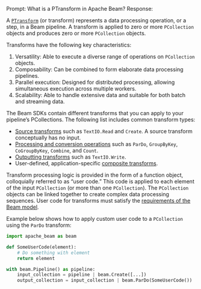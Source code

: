 Prompt:
What is a PTransform in Apache Beam?
Response:

A [`PTransform`](https://beam.apache.org/documentation/programming-guide/#transforms) (or transform) represents a data processing operation, or a step, in a Beam pipeline. A transform is applied to zero or more `PCollection` objects and produces zero or more `PCollection` objects.

Transforms have the following key characteristics:
1. Versatility: Able to execute a diverse range of operations on `PCollection` objects.
2. Composability: Can be combined to form elaborate data processing pipelines.
3. Parallel execution: Designed for distributed processing, allowing simultaneous execution across multiple workers.
4. Scalability: Able to handle extensive data and suitable for both batch and streaming data.

The Beam SDKs contain different transforms that you can apply to your pipeline’s PCollections. The following list includes common transform types:
 - [Source transforms](https://beam.apache.org/documentation/programming-guide/#pipeline-io) such as `TextIO.Read` and `Create`. A source transform conceptually has no input.
 - [Processing and conversion operations](https://beam.apache.org/documentation/programming-guide/#core-beam-transforms) such as `ParDo`, `GroupByKey`, `CoGroupByKey`, `Combine`, and `Count`.
 - [Outputting transforms](https://beam.apache.org/documentation/programming-guide/#pipeline-io) such as `TextIO.Write`.
 - User-defined, application-specific [composite transforms](https://beam.apache.org/documentation/programming-guide/#composite-transforms).

Transform processing logic is provided in the form of a function object, colloquially referred to as “user code.” This code is applied to each element of the input `PCollection` (or more than one `PCollection`). The `PCollection` objects can be linked together to create complex data processing sequences.
User code for transforms must satisfy the [requirements of the Beam model](https://beam.apache.org/documentation/programming-guide/#requirements-for-writing-user-code-for-beam-transforms).

Example below shows how to apply custom user code to a `PCollection` using the `ParDo` transform:

```python
import apache_beam as beam

def SomeUserCode(element):
    # Do something with element
    return element

with beam.Pipeline() as pipeline:
    input_collection = pipeline | beam.Create([...])
    output_collection = input_collection | beam.ParDo(SomeUserCode())
```